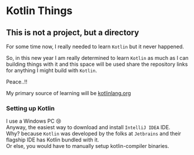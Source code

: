 # Kotlin Things

## This is not a project, but a directory

For some time now, I really needed to learn `Kotlin` but it never happened.

So, in this new year I am really determined to learn `Kotlin` as much as I can building things with it
and this space will be used share the repository links for anything I might build with `Kotlin`.

Peace..!!

My primary source of learning will be [kotlinlang.org](https://kotlinlang.org/])

### Setting up Kotlin
I use a Windows PC :cry: <br>
Anyway, the easiest way to download and install `IntelliJ IDEA` IDE.<br>
Why? because `Kotlin` was developed by the folks at `Jetbrains` and their flagship IDE has Kotlin bundled with it.<br>
Or else, you would have to manually setup kotlin-compiler binaries.